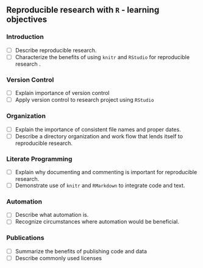 ## Reproducible research with `R` - learning objectives

### Introduction

- [ ] Describe reproducible research.
- [ ] Characterize the benefits of using `knitr` and `RStudio` for reproducible research .

### Version Control

- [ ] Explain importance of version control
- [ ] Apply version control to research project using `RStudio`

### Organization

- [ ] Explain the importance of consistent file names and proper dates.
- [ ] Describe a directory organization and work flow that lends itself to reproducible research.

### Literate Programming

- [ ] Explain why documenting and commenting is important for reproducible research.
- [ ] Demonstrate use of `knitr` and `RMarkdown` to integrate code and text.

### Automation

- [ ] Describe what automation is.
- [ ] Recognize circumstances where automation would be beneficial.

### Publications

- [ ] Summarize the benefits of publishing code and data
- [ ] Describe commonly used licenses
